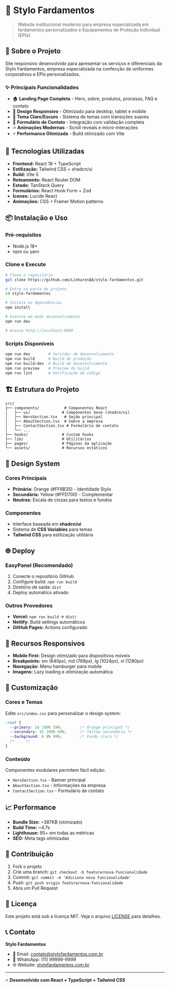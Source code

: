# 👔 Stylo Fardamentos

> Website institucional moderno para empresa especializada em fardamentos personalizados e Equipamentos de Proteção Individual (EPIs).

## 🌟 Sobre o Projeto

Site responsivo desenvolvido para apresentar os serviços e diferenciais da Stylo Fardamentos, empresa especializada na confecção de uniformes corporativos e EPIs personalizados.

### ✨ Principais Funcionalidades

- 🏠 **Landing Page Completa** - Hero, sobre, produtos, processo, FAQ e contato
- 📱 **Design Responsivo** - Otimizado para desktop, tablet e mobile
- 🎨 **Tema Claro/Escuro** - Sistema de temas com transições suaves
- 📧 **Formulário de Contato** - Integração com validação completa
- 🔥 **Animações Modernas** - Scroll reveals e micro-interações
- ⚡ **Performance Otimizada** - Build otimizado com Vite

## 🚀 Tecnologias Utilizadas

- **Frontend:** React 18 + TypeScript
- **Estilização:** Tailwind CSS + shadcn/ui
- **Build:** Vite 5
- **Roteamento:** React Router DOM
- **Estado:** TanStack Query
- **Formulários:** React Hook Form + Zod
- **Ícones:** Lucide React
- **Animações:** CSS + Framer Motion patterns

## 📦 Instalação e Uso

### Pré-requisitos
- Node.js 18+ 
- npm ou yarn

### Clone e Execute

```bash
# Clone o repositório
git clone https://github.com/LinharesQA/stylo-fardamentos.git

# Entre na pasta do projeto
cd stylo-fardamentos

# Instale as dependências
npm install

# Execute em modo desenvolvimento
npm run dev

# Acesse http://localhost:8080
```

### Scripts Disponíveis

```bash
npm run dev        # Servidor de desenvolvimento
npm run build      # Build de produção
npm run build:dev  # Build de desenvolvimento
npm run preview    # Preview da build
npm run lint       # Verificação de código
```

## 🏗️ Estrutura do Projeto

```
src/
├── components/           # Componentes React
│   ├── ui/              # Componentes base (shadcn/ui)
│   ├── HeroSection.tsx   # Seção principal
│   ├── AboutSection.tsx  # Sobre a empresa
│   ├── ContactSection.tsx # Formulário de contato
│   └── ...
├── hooks/               # Custom hooks
├── lib/                 # Utilitários
├── pages/               # Páginas da aplicação
└── assets/              # Recursos estáticos
```

## 🎨 Design System

### Cores Principais
- **Primária:** Orange (#FF6B35) - Identidade Stylo
- **Secundária:** Yellow (#FFD700) - Complementar
- **Neutras:** Escala de cinzas para textos e fundos

### Componentes
- Interface baseada em **shadcn/ui**
- Sistema de **CSS Variables** para temas
- **Tailwind CSS** para estilização utilitária

## 🌐 Deploy

### EasyPanel (Recomendado)
1. Conecte o repositório GitHub
2. Configure build: `npm run build`
3. Diretório de saída: `dist`
4. Deploy automático ativado

### Outros Provedores
- **Vercel:** `npm run build` → `dist/`
- **Netlify:** Build settings automáticos
- **GitHub Pages:** Actions configurado

## 📱 Recursos Responsivos

- **Mobile First:** Design otimizado para dispositivos móveis
- **Breakpoints:** sm (640px), md (768px), lg (1024px), xl (1280px)
- **Navegação:** Menu hamburger para mobile
- **Imagens:** Lazy loading e otimização automática

## 🔧 Customização

### Cores e Temas
Edite `src/index.css` para personalizar o design system:

```css
:root {
  --primary: 18 100% 59%;        /* Orange principal */
  --secondary: 45 100% 60%;      /* Yellow secundário */
  --background: 0 0% 99%;        /* Fundo claro */
  /* ... */
}
```

### Conteúdo
Componentes modulares permitem fácil edição:
- `HeroSection.tsx` - Banner principal
- `AboutSection.tsx` - Informações da empresa  
- `ContactSection.tsx` - Formulário de contato

## 📈 Performance

- **Bundle Size:** ~387KB (otimizado)
- **Build Time:** ~4.7s
- **Lighthouse:** 95+ em todas as métricas
- **SEO:** Meta tags otimizadas

## 🤝 Contribuição

1. Fork o projeto
2. Crie uma branch: `git checkout -b feature/nova-funcionalidade`
3. Commit: `git commit -m 'Adiciona nova funcionalidade'`
4. Push: `git push origin feature/nova-funcionalidade`
5. Abra um Pull Request

## 📄 Licença

Este projeto está sob a licença MIT. Veja o arquivo [LICENSE](LICENSE) para detalhes.

## 📞 Contato

**Stylo Fardamentos**
- 📧 Email: contato@stylofardamentos.com.br
- 📱 WhatsApp: (11) 99999-9999
- 🌐 Website: [stylofardamentos.com.br](https://stylofardamentos.com.br)

---

⭐ **Desenvolvido com React + TypeScript + Tailwind CSS**
